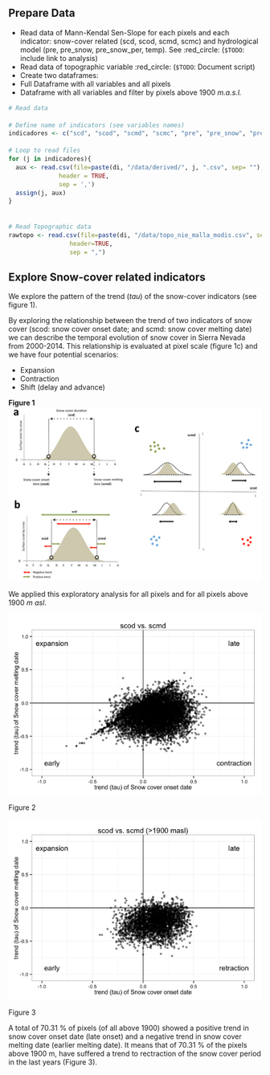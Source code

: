 Prepare Data
------------

-   Read data of Mann-Kendal Sen-Slope for each pixels and each indicator: snow-cover related (scd, scod, scmd, scmc) and hydrological model (pre, pre\_snow, pre\_snow\_per, temp). See :red\_circle: (`$TODO`: include link to analysis)
-   Read data of topographic variable :red\_circle: (`$TODO`: Document script)
-   Create two dataframes:
-   Full Dataframe with all variables and all pixels
-   Dataframe with all variables and filter by pixels above 1900 *m.a.s.l.*

``` r
# Read data

# Define name of indicators (see variables names)
indicadores <- c("scd", "scod", "scmd", "scmc", "pre", "pre_snow", "pre_snow_per", "temp")

# Loop to read files 
for (j in indicadores){ 
  aux <- read.csv(file=paste(di, "/data/derived/", j, ".csv", sep= ""),
              header = TRUE,
              sep = ',')
  assign(j, aux)
}


# Read Topographic data 
rawtopo <- read.csv(file=paste(di, "/data/topo_nie_malla_modis.csv", sep=""),
                 header=TRUE,
                 sep = ",") 
```

Explore Snow-cover related indicators
-------------------------------------

We explore the pattern of the trend (*tau*) of the snow-cover indicators (see figure 1).

By exploring the relationship between the trend of two indicators of snow cover (scod: snow cover onset date; and scmd: snow cover melting date) we can describe the temporal evolution of snow cover in Sierra Nevada from 2000-2014. This relationship is evaluated at pixel scale (figure 1c) and we have four potential scenarios:

-   Expansion
-   Contraction
-   Shift (delay and advance)

**Figure 1** ![Figure 1.](/images/snow_cover_profile.png)

We applied this exploratory analysis for all pixels and for all pixels above 1900 *m asl*.

<img src="explore_relationships_files/figure-markdown_github/unnamed-chunk-1-1.png" alt="Figure 2"  />
<p class="caption">
Figure 2
</p>

<img src="explore_relationships_files/figure-markdown_github/unnamed-chunk-2-1.png" alt="Figure 3"  />
<p class="caption">
Figure 3
</p>

A total of 70.31 % of pixels (of all above 1900) showed a positive trend in snow cover onset date (late onset) and a negative trend in snow cover melting date (earlier melting date). It means that of 70.31 % of the pixels above 1900 m, have suffered a trend to rectraction of the snow cover period in the last years (Figure 3).
